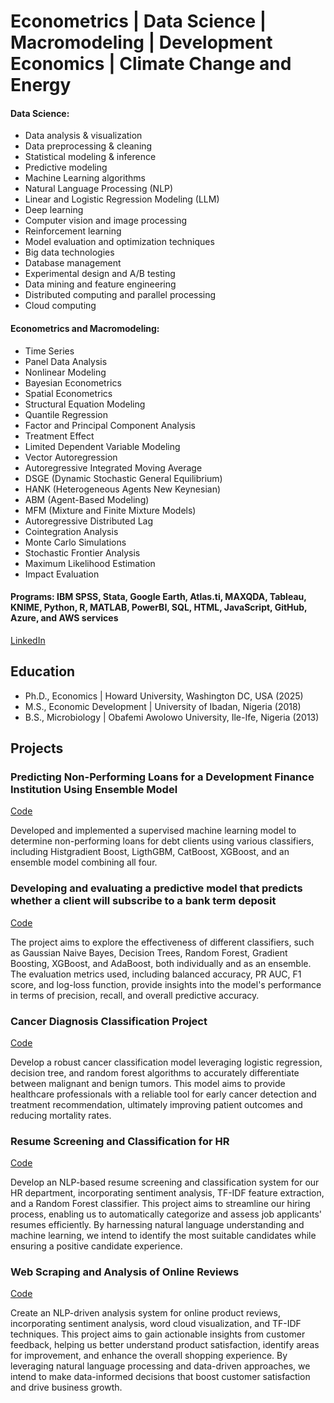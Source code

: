 # Econometrics | Data Science | Macromodeling | Development Economics | Climate Change and Energy  

#### Data Science:
- Data analysis & visualization
- Data preprocessing & cleaning
- Statistical modeling & inference
- Predictive modeling
- Machine Learning algorithms
- Natural Language Processing (NLP)
- Linear and Logistic Regression Modeling (LLM)
- Deep learning
- Computer vision and image processing
- Reinforcement learning
- Model evaluation and optimization techniques
- Big data technologies
- Database management
- Experimental design and A/B testing
- Data mining and feature engineering
- Distributed computing and parallel processing
- Cloud computing

#### Econometrics and Macromodeling:
- Time Series
- Panel Data Analysis
- Nonlinear Modeling
- Bayesian Econometrics
- Spatial Econometrics
- Structural Equation Modeling
- Quantile Regression
- Factor and Principal Component Analysis
- Treatment Effect
- Limited Dependent Variable Modeling
- Vector Autoregression
- Autoregressive Integrated Moving Average
- DSGE (Dynamic Stochastic General Equilibrium)
- HANK (Heterogeneous Agents New Keynesian)
- ABM (Agent-Based Modeling)
- MFM (Mixture and Finite Mixture Models)
- Autoregressive Distributed Lag
- Cointegration Analysis
- Monte Carlo Simulations
- Stochastic Frontier Analysis
- Maximum Likelihood Estimation
- Impact Evaluation

#### Programs: IBM SPSS, Stata, Google Earth, Atlas.ti, MAXQDA, Tableau, KNIME, Python, R, MATLAB, PowerBI, SQL, HTML, JavaScript, GitHub, Azure, and AWS services

[LinkedIn](https://www.linkedin.com/in/tosingbadegesin/)

## Education
- Ph.D., Economics | Howard University, Washington DC, USA (2025)								       		
- M.S., Economic Development	| University of Ibadan, Nigeria (2018)	 			        		
- B.S., Microbiology | Obafemi Awolowo University, Ile-Ife, Nigeria (2013)


## Projects
### Predicting Non-Performing Loans for a Development Finance Institution Using Ensemble Model 
[Code](https://www.mdpi.com/1424-8220/22/8/3048)

Developed and implemented a supervised machine learning model to determine non-performing loans for debt clients using various classifiers, including Histgradient Boost, LigthGBM, CatBoost, XGBoost, and an ensemble model combining all four.

### Developing and evaluating a predictive model that predicts whether a client will subscribe to a bank term deposit
[Code](https://www.mdpi.com/1424-8220/22/11/4240)

The project aims to explore the effectiveness of different classifiers, such as Gaussian Naive Bayes, Decision Trees, Random Forest, Gradient Boosting, XGBoost, and AdaBoost, both individually and as an ensemble. The evaluation metrics used, including balanced accuracy, PR AUC, F1 score, and log-loss function, provide insights into the model's performance in terms of precision, recall, and overall predictive accuracy.


### Cancer Diagnosis Classification Project
[Code](https://www.mdpi.com/1424-8220/22/11/4240)

Develop a robust cancer classification model leveraging logistic regression, decision tree, and random forest algorithms to accurately differentiate between malignant and benign tumors. This model aims to provide healthcare professionals with a reliable tool for early cancer detection and treatment recommendation, ultimately improving patient outcomes and reducing mortality rates.

### Resume Screening and Classification for HR
[Code](https://www.mdpi.com/1424-8220/22/11/4240)

Develop an NLP-based resume screening and classification system for our HR department, incorporating sentiment analysis, TF-IDF feature extraction, and a Random Forest classifier. This project aims to streamline our hiring process, enabling us to automatically categorize and assess job applicants' resumes efficiently. By harnessing natural language understanding and machine learning, we intend to identify the most suitable candidates while ensuring a positive candidate experience.

### Web Scraping and Analysis of Online Reviews
[Code](https://www.mdpi.com/1424-8220/22/11/4240)

Create an NLP-driven analysis system for online product reviews, incorporating sentiment analysis, word cloud visualization, and TF-IDF techniques. This project aims to gain actionable insights from customer feedback, helping us better understand product satisfaction, identify areas for improvement, and enhance the overall shopping experience. By leveraging natural language processing and data-driven approaches, we intend to make data-informed decisions that boost customer satisfaction and drive business growth.

<!---
TosinSDGs/TosinSDGs is a ✨ special ✨ repository because its `README.md` (this file) appears on your GitHub profile.
You can click the Preview link to take a look at your changes.
--->
